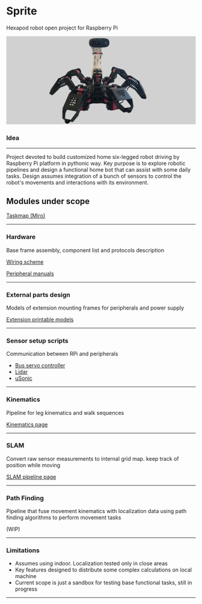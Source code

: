 # Sprite
Hexapod robot open project for Raspberry Pi

<img src="./support_docs/images/hex_origin_wide.png" alt="IMAGE" width="1200"/>

### Idea

---
Project devoted to build customized home six-legged robot driving by Raspberry Pi platform in pythonic way.
Key purpose is to explore robotic pipelines and design a functional home bot that 
can assist with some daily tasks.
Design assumes integration of a bunch of sensors to control the robot's movements and interactions with its environment.

## Modules under scope
[Taskmap (Miro)](https://miro.com/app/board/uXjVMT52Nm4=/?share_link_id=379331426851)

---
### Hardware
Base frame assembly, component list and protocols description

[Wiring scheme](https://github.com/Nickel-nc/Sprite/tree/main/support_docs/peripheral_wiring)

[Peripheral manuals](https://github.com/Nickel-nc/Sprite/tree/main/support_docs/manuals)

---
### External parts design
Models of extension mounting frames for peripherals and power supply

[Extension printable models](https://drive.google.com/drive/folders/1UUoDLcCy0gEsvXjPSBMBxu4eMZbQfbUY?usp=sharing)

---
### Sensor setup scripts

Communication between RPi and peripherals
- [Bus servo controller](https://github.com/Nickel-nc/Sprite/tree/main/scripts/boardControl)
- [Lidar](https://github.com/Nickel-nc/Sprite/tree/main/scripts/lidar)
- [uSonic](https://github.com/Nickel-nc/Sprite/tree/main/scripts/uSonic)

---
### Kinematics
Pipeline for leg kinematics and walk sequences

[Kinematics page](https://github.com/Nickel-nc/Sprite/tree/main/scripts/kinematics)

---
### SLAM
Convert raw sensor measurements to internal grid map. keep track of position while moving

[SLAM pipeline page](https://github.com/Nickel-nc/Sprite/tree/main/scripts/SLAM)

---
### Path Finding
Pipeline that fuse movement kinematics with localization data using path finding algorithms to perform movement tasks

(WIP)

---
### Limitations

- Assumes using indoor. Localization tested only in close areas
- Key features designed to distribute some complex calculations on local machine
- Current scope is just a sandbox for testing base functional tasks, still in progress

---
